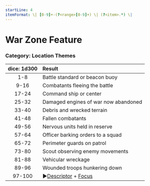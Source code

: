```yaml
---
startLine: 4
itemFormat: \| [0-9]+-(?<range>[0-9]+) \| (?<item>.*) \|
---
```

# War Zone Feature
### Category: Location Themes

| dice: 1d300 | Result |
|:----:|:-------|
| 1-8 | Battle standard or beacon buoy |
| 9-16 | Combatants fleeing the battle |
| 17-24 | Command ship or center |
| 25-32 | Damaged engines of war now abandoned |
| 33-40 | Debris and wrecked terrain |
| 41-48 | Fallen combatants |
| 49-56 | Nervous units held in reserve |
| 57-64 | Officer barking orders to a squad |
| 65-72 | Perimeter guards on patrol |
| 73-80 | Scout observing enemy movements |
| 81-88 | Vehicular wreckage |
| 89-96 | Wounded troops hunkering down |
| 97-100 | ▶[Descriptor](Core_Descriptor.md) + [Focus](Core_Focus.md) |